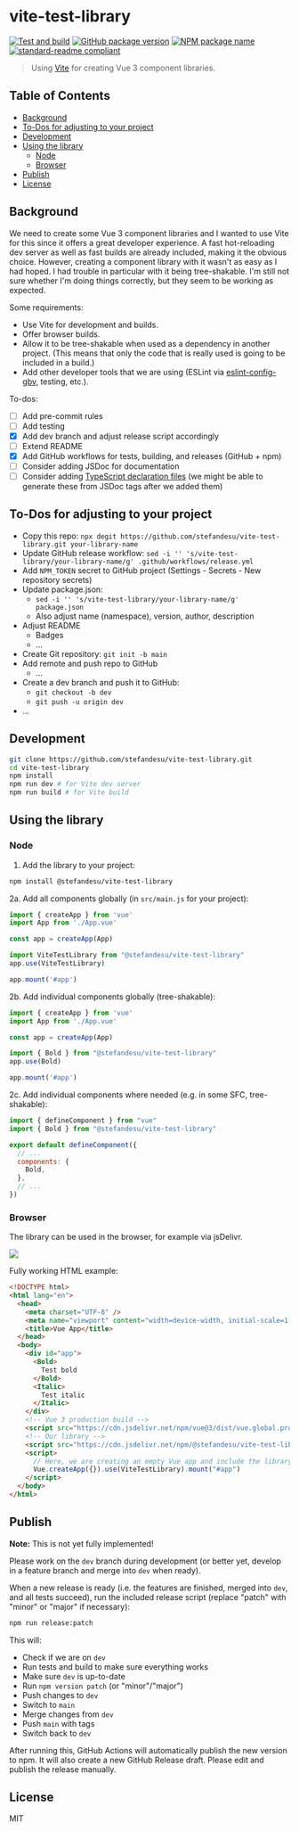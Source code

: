 # vite-test-library
[![Test and build](https://github.com/stefandesu/vite-test-library/actions/workflows/test-and-build.yml/badge.svg)](https://github.com/stefandesu/vite-test-library/actions/workflows/test-and-build.yml)
[![GitHub package version](https://img.shields.io/github/package-json/v/stefandesu/vite-test-library.svg?label=version)](https://github.com/stefandesu/vite-test-library)
[![NPM package name](https://img.shields.io/badge/npm-@stefandesu/vite--test--library-blue.svg)](https://www.npmjs.com/package/@stefandesu/vite-test-library)
[![standard-readme compliant](https://img.shields.io/badge/readme%20style-standard-brightgreen.svg)](https://github.com/RichardLitt/standard-readme)

> Using [Vite](https://vitejs.dev) for creating Vue 3 component libraries.

## Table of Contents <!-- omit in toc -->
- [Background](#background)
- [To-Dos for adjusting to your project](#to-dos-for-adjusting-to-your-project)
- [Development](#development)
- [Using the library](#using-the-library)
  - [Node](#node)
  - [Browser](#browser)
- [Publish](#publish)
- [License](#license)

## Background
We need to create some Vue 3 component libraries and I wanted to use Vite for this since it offers a great developer experience. A fast hot-reloading dev server as well as fast builds are already included, making it the obvious choice. However, creating a component library with it wasn't as easy as I had hoped. I had trouble in particular with it being tree-shakable. I'm still not sure whether I'm doing things correctly, but they seem to be working as expected.

Some requirements:
- Use Vite for development and builds.
- Offer browser builds.
- Allow it to be tree-shakable when used as a dependency in another project. (This means that only the code that is really used is going to be included in a build.)
- Add other developer tools that we are using (ESLint via [eslint-config-gbv](https://github.com/gbv/eslint-config-gbv), testing, etc.).

To-dos:
- [ ] Add pre-commit rules
- [ ] Add testing
- [x] Add dev branch and adjust release script accordingly
- [ ] Extend README
- [x] Add GitHub workflows for tests, building, and releases (GitHub + npm)
- [ ] Consider adding JSDoc for documentation
- [ ] Consider adding [TypeScript declaration files](https://www.typescriptlang.org/docs/handbook/declaration-files/introduction.html) (we might be able to generate these from JSDoc tags after we added them)

## To-Dos for adjusting to your project
- Copy this repo: `npx degit https://github.com/stefandesu/vite-test-library.git your-library-name`
- Update GitHub release workflow: `sed -i '' 's/vite-test-library/your-library-name/g' .github/workflows/release.yml`
- Add `NPM_TOKEN` secret to GitHub project (Settings - Secrets - New repository secrets)
- Update package.json:
  - `sed -i '' 's/vite-test-library/your-library-name/g' package.json`
  - Also adjust name (namespace), version, author, description
- Adjust README
  - Badges
  - ...
- Create Git repository: `git init -b main`
- Add remote and push repo to GitHub
  - ...
- Create a dev branch and push it to GitHub:
  - `git checkout -b dev`
  - `git push -u origin dev`
- ...

## Development
```bash
git clone https://github.com/stefandesu/vite-test-library.git
cd vite-test-library
npm install
npm run dev # for Vite dev server
npm run build # for Vite build
```

## Using the library

### Node

1. Add the library to your project:
```bash
npm install @stefandesu/vite-test-library
```

2a. Add all components globally (in `src/main.js` for your project):
```js
import { createApp } from 'vue'
import App from './App.vue'

const app = createApp(App)

import ViteTestLibrary from "@stefandesu/vite-test-library"
app.use(ViteTestLibrary)

app.mount('#app')
```

2b. Add individual components globally (tree-shakable):
```js
import { createApp } from 'vue'
import App from './App.vue'

const app = createApp(App)

import { Bold } from "@stefandesu/vite-test-library"
app.use(Bold)

app.mount('#app')
```

2c. Add individual components where needed (e.g. in some SFC, tree-shakable):
```js
import { defineComponent } from "vue"
import { Bold } from "@stefandesu/vite-test-library"

export default defineComponent({
  // ...
  components: {
    Bold,
  },
  // ...
})
```

### Browser
The library can be used in the browser, for example via jsDelivr.

[![](https://data.jsdelivr.com/v1/package/npm/@stefandesu/vite-test-library/badge?style=rounded)](https://www.jsdelivr.com/package/npm/@stefandesu/vite-test-library)

Fully working HTML example:
```html
<!DOCTYPE html>
<html lang="en">
  <head>
    <meta charset="UTF-8" />
    <meta name="viewport" content="width=device-width, initial-scale=1.0" />
    <title>Vue App</title>
  </head>
  <body>
    <div id="app">
      <Bold>
        Test bold
      </Bold>
      <Italic>
        Test italic
      </Italic>
    </div>
    <!-- Vue 3 production build -->
    <script src="https://cdn.jsdelivr.net/npm/vue@3/dist/vue.global.prod.js"></script>
    <!-- Our library -->
    <script src="https://cdn.jsdelivr.net/npm/@stefandesu/vite-test-library/dist/vite-test-library.umd.min.js"></script>
    <script>
      // Here, we are creating an empty Vue app and include the library as a plugin.
      Vue.createApp({}).use(ViteTestLibrary).mount("#app")
    </script>
  </body>
</html>
```

## Publish
**Note:** This is not yet fully implemented!

Please work on the `dev` branch during development (or better yet, develop in a feature branch and merge into `dev` when ready).

When a new release is ready (i.e. the features are finished, merged into `dev`, and all tests succeed), run the included release script (replace "patch" with "minor" or "major" if necessary):

```bash
npm run release:patch
```

This will:
- Check if we are on `dev`
- Run tests and build to make sure everything works
- Make sure `dev` is up-to-date
- Run `npm version patch` (or "minor"/"major")
- Push changes to `dev`
- Switch to `main`
- Merge changes from `dev`
- Push `main` with tags
- Switch back to `dev`

After running this, GitHub Actions will automatically publish the new version to npm. It will also create a new GitHub Release draft. Please edit and publish the release manually.

## License
MIT
